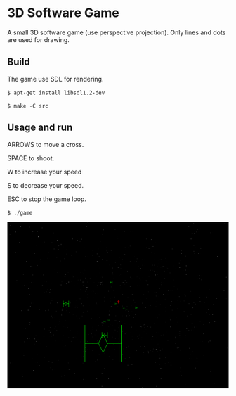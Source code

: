 # 3D Software Game

A small 3D software game (use perspective projection). Only lines and dots are used for drawing.

## Build

The game use SDL for rendering.

```
$ apt-get install libsdl1.2-dev
```


```
$ make -C src
```

## Usage and run

ARROWS to move a cross.

SPACE to shoot.

W to increase your speed

S to decrease your speed.

ESC to stop the game loop.

```
$ ./game
```

![Image](img.png)

